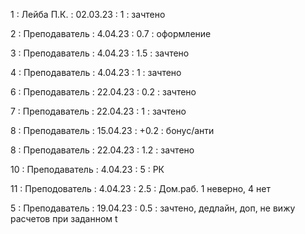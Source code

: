 1 : Лейба П.К. : 02.03.23 : 1 : зачтено

2 : Преподаватель : 4.04.23 : 0.7 : оформление

3 : Преподаватель : 4.04.23 : 1.5 : зачтено

4 : Преподаватель : 4.04.23 : 1 : зачтено

6 : Преподаватель : 22.04.23 : 0.2 : зачтено

7 : Преподаватель : 22.04.23 : 1 : зачтено

8 : Преподаватель : 15.04.23 : +0.2 : бонус/анти

8 : Преподаватель : 22.04.23 : 1.2 : зачтено

10 : Преподаватель : 4.04.23 : 5 : РК

11 : Преподователь : 4.04.23 : 2.5 : Дом.раб. 1 неверно, 4 нет

5 : Преподаватель : 19.04.23 : 0.5 : зачтено, дедлайн, доп, не вижу расчетов при заданном t


